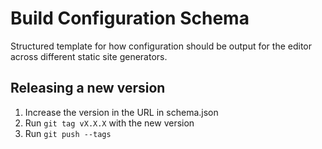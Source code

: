 # Build Configuration Schema

Structured template for how configuration should be output for the editor across different static site generators.

## Releasing a new version

1. Increase the version in the URL in schema.json
2. Run `git tag vX.X.X` with the new version
3. Run `git push --tags`
